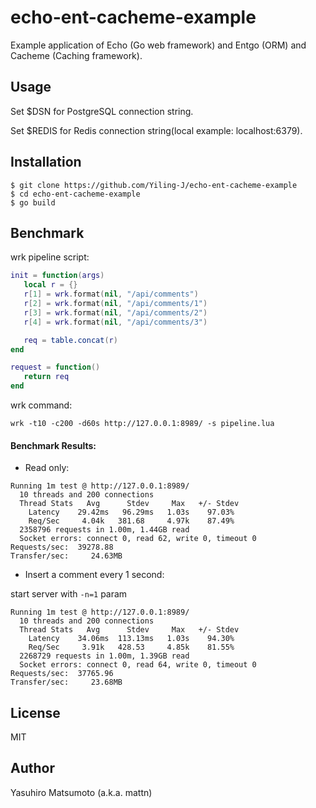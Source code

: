 # echo-ent-cacheme-example

Example application of Echo (Go web framework) and Entgo (ORM) and Cacheme (Caching framework).

## Usage

Set $DSN for PostgreSQL connection string.

Set $REDIS for Redis connection string(local example: localhost:6379).

## Installation

```
$ git clone https://github.com/Yiling-J/echo-ent-cacheme-example
$ cd echo-ent-cacheme-example
$ go build
```

## Benchmark

wrk pipeline script:
```lua
init = function(args)
   local r = {}
   r[1] = wrk.format(nil, "/api/comments")
   r[2] = wrk.format(nil, "/api/comments/1")
   r[3] = wrk.format(nil, "/api/comments/2")
   r[4] = wrk.format(nil, "/api/comments/3")

   req = table.concat(r)
end

request = function()
   return req
end
```

wrk command:
```
wrk -t10 -c200 -d60s http://127.0.0.1:8989/ -s pipeline.lua
```

#### Benchmark Results:

- Read only:
```
Running 1m test @ http://127.0.0.1:8989/
  10 threads and 200 connections
  Thread Stats   Avg      Stdev     Max   +/- Stdev
    Latency    29.42ms   96.29ms   1.03s    97.03%
    Req/Sec     4.04k   381.68     4.97k    87.49%
  2358796 requests in 1.00m, 1.44GB read
  Socket errors: connect 0, read 62, write 0, timeout 0
Requests/sec:  39278.88
Transfer/sec:     24.63MB
```
- Insert a comment every 1 second:

start server with `-n=1` param
```
Running 1m test @ http://127.0.0.1:8989/
  10 threads and 200 connections
  Thread Stats   Avg      Stdev     Max   +/- Stdev
    Latency    34.06ms  113.13ms   1.03s    94.30%
    Req/Sec     3.91k   428.53     4.85k    81.55%
  2268729 requests in 1.00m, 1.39GB read
  Socket errors: connect 0, read 64, write 0, timeout 0
Requests/sec:  37765.96
Transfer/sec:     23.68MB
```

## License

MIT

## Author

Yasuhiro Matsumoto (a.k.a. mattn)
